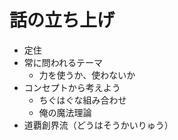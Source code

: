 # 話の立ち上げ
- 定住
- 常に問われるテーマ
  - 力を使うか、使わないか
- コンセプトから考えよう
  - ちぐはぐな組み合わせ
  - 俺の魔法理論
- 道覇創界流（どうはそうかいりゅう）
